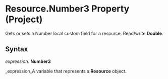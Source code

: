 
# Resource.Number3 Property (Project)

Gets or sets a Number local custom field for a resource. Read/write  **Double**.


## Syntax

 _expression_. **Number3**

 _expression_A variable that represents a  **Resource** object.

